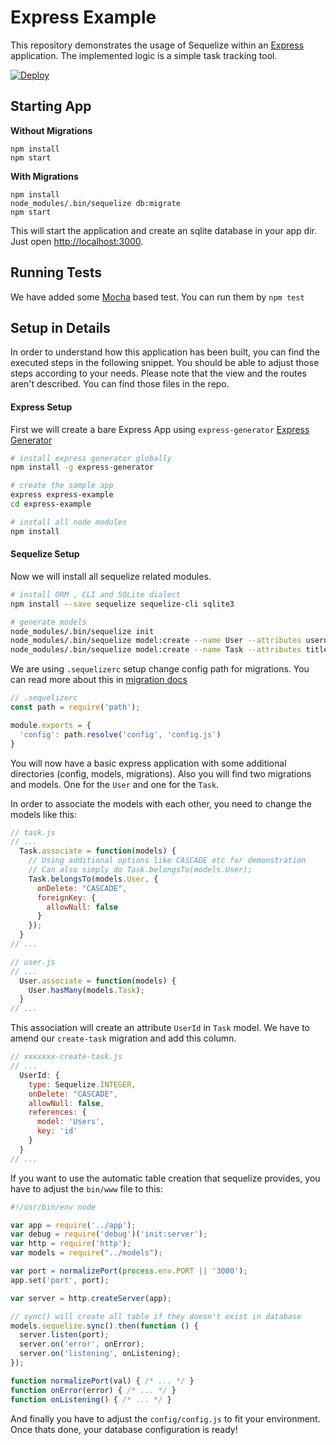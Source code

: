 # Express Example

This repository demonstrates the usage of Sequelize within an [Express](https://expressjs.com) application.
The implemented logic is a simple task tracking tool.

[![Deploy](https://www.herokucdn.com/deploy/button.svg)](https://heroku.com/deploy)

## Starting App

**Without Migrations**

```
npm install
npm start
```

**With Migrations**

```
npm install
node_modules/.bin/sequelize db:migrate
npm start
```

This will start the application and create an sqlite database in your app dir.
Just open [http://localhost:3000](http://localhost:3000).

## Running Tests

We have added some [Mocha](https://mochajs.org) based test. You can run them by `npm test`


## Setup in Details

In order to understand how this application has been built, you can find the
executed steps in the following snippet. You should be able to adjust those
steps according to your needs. Please note that the view and the routes aren't
described. You can find those files in the repo.

#### Express Setup

First we will create a bare Express App using `express-generator` [Express Generator](https://expressjs.com/en/starter/generator.html)
```bash
# install express generator globally
npm install -g express-generator

# create the sample app
express express-example
cd express-example

# install all node modules
npm install
```

#### Sequelize Setup

Now we will install all sequelize related modules.

```bash
# install ORM , CLI and SQLite dialect
npm install --save sequelize sequelize-cli sqlite3

# generate models
node_modules/.bin/sequelize init
node_modules/.bin/sequelize model:create --name User --attributes username:string
node_modules/.bin/sequelize model:create --name Task --attributes title:string
```

We are using `.sequelizerc` setup change config path for migrations. You can read more about this in [migration docs](http://docs.sequelizejs.com/manual/tutorial/migrations.html#the-sequelizerc-file)

```js
// .sequelizerc
const path = require('path');

module.exports = {
  'config': path.resolve('config', 'config.js')
}
```

You will now have a basic express application with some additional directories
(config, models, migrations). Also you will find two migrations and models.
One for the `User` and one for the `Task`.

In order to associate the models with each other, you need to change the models
like this:

```js
// task.js
// ...
  Task.associate = function(models) {
    // Using additional options like CASCADE etc for demonstration
    // Can also simply do Task.belongsTo(models.User);
    Task.belongsTo(models.User, {
      onDelete: "CASCADE",
      foreignKey: {
        allowNull: false
      }
    });
  }
// ...
```

```js
// user.js
// ...
  User.associate = function(models) {
    User.hasMany(models.Task);
  }
// ...
```

This association will create an attribute `UserId` in `Task` model. We have to amend our `create-task` migration and add this column.

```js
// xxxxxxx-create-task.js
// ...
  UserId: {
    type: Sequelize.INTEGER,
    onDelete: "CASCADE",
    allowNull: false,
    references: {
      model: 'Users',
      key: 'id'
    }
  }
// ...
```

If you want to use the automatic table creation that sequelize provides,
you have to adjust the `bin/www` file to this:

```js
#!/usr/bin/env node

var app = require('../app');
var debug = require('debug')('init:server');
var http = require('http');
var models = require("../models");

var port = normalizePort(process.env.PORT || '3000');
app.set('port', port);

var server = http.createServer(app);

// sync() will create all table if they doesn't exist in database
models.sequelize.sync().then(function () {
  server.listen(port);
  server.on('error', onError);
  server.on('listening', onListening);
});

function normalizePort(val) { /* ... */ }
function onError(error) { /* ... */ }
function onListening() { /* ... */ }
```

And finally you have to adjust the `config/config.js` to fit your environment.
Once thats done, your database configuration is ready!
